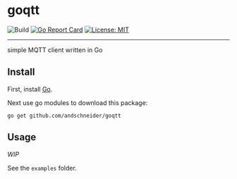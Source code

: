 # goqtt

![Build](https://github.com/andschneider/goqtt/workflows/Build/badge.svg)
[![Go Report Card](https://goreportcard.com/badge/github.com/andschneider/goqtt)](https://goreportcard.com/report/github.com/andschneider/goqtt)
[![License: MIT](https://img.shields.io/github/license/andschneider/goqtt)](https://img.shields.io/github/license/andschneider/goqtt)

---

simple MQTT client written in Go

## Install

First, install [Go](https://golang.org/doc/install).

Next use go modules to download this package:

`go get github.com/andschneider/goqtt`

## Usage

*WIP*

See the `examples` folder.
